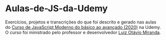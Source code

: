 # Aulas-de-JS-da-Udemy
Exercícios, projetos e transcrições do que foi descrito e gerado nas aulas do [Curso de JavaScript Moderno do básico ao avançado (2020)](https://www.udemy.com/course/curso-de-javascript-moderno-do-basico-ao-avancado/) na Udemy.<br>
O curso foi ministrado pelo professor e desenvolvedor [Luiz Otávio Miranda](https://www.udemy.com/user/leticia-barbosa-silva-3/).
